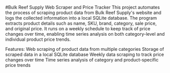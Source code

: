 #Bulk Reef Supply Web Scraper and Price Tracker
This project automates the process of scraping product data from Bulk Reef Supply's website and logs the collected information into a local SQLite database. The program extracts product details such as name, SKU, brand, category, sale price, and original price. It runs on a weekly schedule to keep track of price changes over time, enabling time series analysis on both category-level and individual product price trends.

Features:
Web scraping of product data from multiple categories
Storage of scraped data in a local SQLite database
Weekly data scraping to track price changes over time
Time series analysis of category and product-specific price trends
